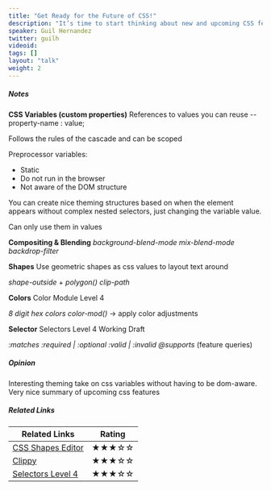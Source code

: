 ```yaml
---
title: "Get Ready for the Future of CSS!"
description: "It’s time to start thinking about new and upcoming CSS features that will boost your workflow and give you more power and flexibility when building your projects. This talk covers the latest CSS features, including: color manipulation, custom properties, selectors level 4, and what's new in media queries. We’ll also have a look at in-browser design features like blend modes and clip-path."
speaker: Guil Hernandez
twitter: guilh
videoid:
tags: []
layout: "talk"
weight: 2
---
```


<article id="1">

##### Notes

**CSS Variables (custom properties)**
References to values you can reuse
--property-name : value;

Follows the rules of the cascade and can be scoped

Preprocessor variables:
* Static 
* Do not run in the browser
* Not aware of the DOM structure

You can create nice theming structures based on when the element appears without complex nested selectors, just changing the variable value.

Can only use them in values

**Compositing & Blending**
_background-blend-mode_
_mix-blend-mode_
_backdrop-filter_

**Shapes**
Use geometric shapes as css values to layout text around

_shape-outside_ + _polygon()_
_clip-path_

**Colors**
Color Module Level 4

_8 digit hex colors_
_color-mod()_ -> apply color adjustments

**Selector**
Selectors Level 4 Working Draft

_:matches_
_:required | :optional_
_:valid | :invalid_
_@supports_ (feature queries)

</article>

<article id="2">

##### Opinion

Interesting theming take on css variables without having to be dom-aware. Very nice summary of upcoming css features

</article>

<article id="3">

##### Related Links

Related Links | Rating
--- | ---
[CSS Shapes Editor](https://chrome.google.com/webstore/detail/css-shapes-editor/nenndldnbcncjmeacmnondmkkfedmgmp) | ★★★☆☆
[Clippy](http://bennettfeely.com/clippy/) | ★★★☆☆
[Selectors Level 4](https://www.w3.org/TR/selectors4/) | ★★★☆☆

</article>
